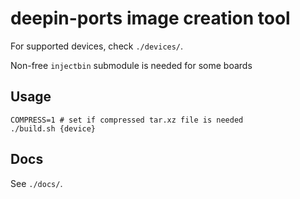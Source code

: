 # deepin-ports image creation tool

For supported devices, check `./devices/`.

Non-free `injectbin` submodule is needed for some boards

## Usage

```
COMPRESS=1 # set if compressed tar.xz file is needed
./build.sh {device}
```

## Docs

See `./docs/`.
